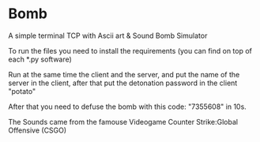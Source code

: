 # Bomb
A simple terminal TCP with Ascii art &amp; Sound Bomb Simulator

To run the files you need to install the requirements (you can find on top of each *.py software)

Run at the same time the client and the server, and put the name of the server in the client, after that put the detonation password in the client "potato"

After that you need to defuse the bomb with this code: "7355608" in 10s.

The Sounds came from the famouse Videogame Counter Strike:Global Offensive (CSGO)
